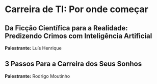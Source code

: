 # Carreira de TI: Por onde começar

## Da Ficção Científica para a Realidade: Predizendo Crimos com Inteligência Artificial
**Palestrante:** Luís Henrique

## 3 Passos Para a Carreira dos Seus Sonhos
**Palestrante:** Rodrigo Moutinho
